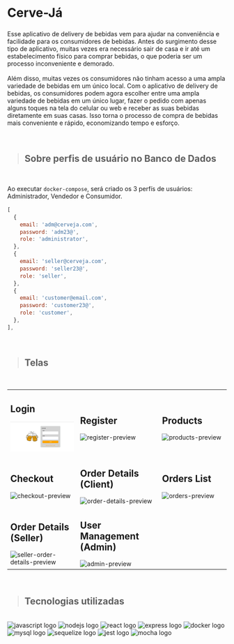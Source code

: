 <h1 align="left">Cerve-Já</h1>

###

<p align="left">Esse aplicativo de delivery de bebidas vem para ajudar na conveniência e facilidade para os consumidores de bebidas. Antes do surgimento desse tipo de aplicativo, muitas vezes era necessário sair de casa e ir até um estabelecimento físico para comprar bebidas, o que poderia ser um processo inconveniente e demorado.<br><br>
Além disso, muitas vezes os consumidores não tinham acesso a uma ampla variedade de bebidas em um único local. Com o aplicativo de delivery de bebidas, os consumidores podem agora escolher entre uma ampla variedade de bebidas em um único lugar, fazer o pedido com apenas alguns toques na tela do celular ou web e receber as suas bebidas diretamente em suas casas. Isso torna o processo de compra de bebidas mais conveniente e rápido, economizando tempo e esforço.</p> 

<br>

> <h2 align="left">Sobre perfis de usuário no Banco de Dados</h2>

<br>

Ao executar `docker-compose`, será criado os 3 perfís de usuários: Administrador, Vendedor e Consumidor.

```JavaScript
[
  {
    email: 'adm@cerveja.com',
    password: 'adm23@',
    role: 'administrator',
  },
  {
    email: 'seller@cerveja.com',
    password: 'seller23@',
    role: 'seller',
  },
  {
    email: 'customer@email.com',
    password: 'customer23@',
    role: 'customer',
  },
],
```

<br>

> <h2 align="left">Telas</h2>

<br>

<table>
  <tr>
    <td width="300px">
      <h2>Login</h2>
      <img src="./images/login.png" alt="login-preview" />
    </td>
    <td width="300px">
      <h2>Register</h2>
      <img src="./images/register.png" alt="register-preview" />
    </td>
    <td width="300px">
      <h2>Products</h2>
      <img src="./images/products.png" alt="products-preview" />
    </td>
  </tr>
  <tr>
    <td  width="300px">
      <h2>Checkout</h2>
      <img src="./images/checkout.png" alt="checkout-preview" />
    </td>
    <td width="300px">
      <h2>Order Details (Client)</h2>
      <img src="./images/order-details.png" alt="order-details-preview" />
    </td>
    <td width="300px">
      <h2>Orders List</h2>
      <img src="./images/orders.png" alt="orders-preview" />
    </td>
  </tr>
  <tr>
    <td width="300px">
      <h2>Order Details (Seller)</h2>
      <img src="./images/seller-order-details.png" alt="seller-order-details-preview" />
    </td>
    <td width="300px">
      <h2>User Management (Admin)</h2>
      <img src="./images/admin.png" alt="admin-preview" />
    </td>
  </tr>
</table>

<br>

> <h2 align="left">Tecnologias utilizadas</h2>

<br>

<div align="left">
  <img src="https://cdn.jsdelivr.net/gh/devicons/devicon/icons/javascript/javascript-original.svg" height="50" width="62" alt="javascript logo"  />
    <img src="https://cdn.jsdelivr.net/gh/devicons/devicon/icons/nodejs/nodejs-original.svg" height="50" width="62" alt="nodejs logo"  />
  <img src="https://cdn.jsdelivr.net/gh/devicons/devicon/icons/react/react-original.svg" height="50" width="62" alt="react logo"  />
  <img src="https://cdn.jsdelivr.net/gh/devicons/devicon/icons/express/express-original.svg" height="50" width="62" alt="express logo"  />
  <img src="https://cdn.jsdelivr.net/gh/devicons/devicon/icons/docker/docker-original-wordmark.svg" height="50" width="62" alt="docker logo"  />
  <img src="https://cdn.jsdelivr.net/gh/devicons/devicon/icons/mysql/mysql-original.svg" height="50" width="62" alt="mysql logo"  />
  <img src="https://cdn.jsdelivr.net/gh/devicons/devicon/icons/sequelize/sequelize-original.svg" height="50" width="62" alt="sequelize logo"  />
  <img src="https://cdn.jsdelivr.net/gh/devicons/devicon/icons/jest/jest-plain.svg" height="50" width="62" alt="jest logo"  />
  <img src="https://cdn.jsdelivr.net/gh/devicons/devicon/icons/mocha/mocha-plain.svg" height="50" width="62" alt="mocha logo"  />
</div>